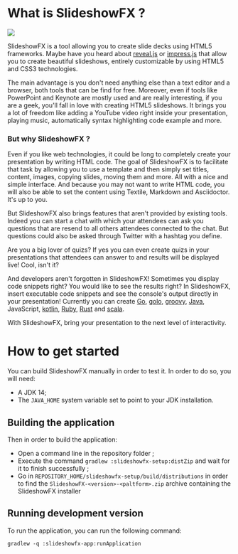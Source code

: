 # What is SlideshowFX ?

![](https://github.com/twasyl/SlideshowFX/workflows/CI/badge.svg?branch=master)

SlideshowFX is a tool allowing you to create slide decks using HTML5 frameworks. Maybe have you heard about 
[reveal.js](http://lab.hakim.se/reveal-js/) or [impress.js](https://github.com/bartaz/impress.js/) that allow you to 
create beautiful slideshows, entirely customizable by using HTML5 and CSS3 technologies.

The main advantage is you don't need anything else than a text editor and a browser, both tools that can be find for free. 
Moreover, even if tools like PowerPoint and Keynote are mostly used and are really interesting, if you are a geek, 
you'll fall in love with creating HTML5 slideshows. It brings you a lot of freedom like adding a YouTube video right 
inside your presentation, playing music, automatically syntax highlighting code example and more.

### But why SlideshowFX ?

Even if you like web technologies, it could be long to completely create your presentation by writing HTML code. The 
goal of SlideshowFX is to facilitate that task by allowing you to use a template and then simply set titles, content, 
images, copying slides, moving them and more. All with a nice and simple interface. And because you may not want to 
write HTML code, you will also be able to set the content using Textile, Markdown and Asciidoctor. It's up to you.

But SlideshowFX also brings features that aren't provided by existing tools. Indeed you can start a chat with which your
attendees can ask you questions that are resend to all others attendees connected to the chat. But questions could also 
be asked through Twitter with a hashtag you define.

Are you a big lover of quizs? If yes you can even create quizs in your presentations that attendees can answer to and 
results will be displayed live! Cool, isn't it?

And developers aren't forgotten in SlideshowFX! Sometimes you display code snippets right? You would like to see the 
results right? In SlideshowFX, insert executable code snippets and see the console's output directly in your 
presentation! Currently you can create [Go](https://golang.org/), [golo](http://golo-lang.org/), 
[groovy](http://www.groovy-lang.org/), [Java](https://www.oracle.com/java/index.html), JavaScript, 
[kotlin](https://kotlinlang.org/), [Ruby](https://www.ruby-lang.org), [Rust](https://www.rust-lang.org/) and [scala](http://www.scala-lang.org/).

With SlideshowFX, bring your presentation to the next level of interactivity.

# How to get started

You can build SlideshowFX manually in order to test it. In order to do so, you will need:

* A JDK 14;
* The `JAVA_HOME` system variable set to point to your JDK installation.

## Building the application

Then in order to build the application:

* Open a command line in the repository folder ;
* Execute the command `gradlew :slideshowfx-setup:distZip` and wait for it to finish successfully ;
* Go in `REPOSITORY_HOME/slideshowfx-setup/build/distributions` in order to find the `SlideshowFX-<version>-<paltform>.zip` archive containing the SlideshowFX installer

## Running development version

To run the application, you can run the following command:

```shell script
gradlew -q :slideshowfx-app:runApplication
``` 